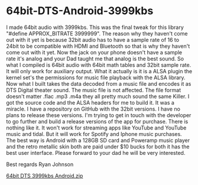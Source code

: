 
# 64bit-DTS-Android-3999kbs

I made 64bit audio with 3999kbs. This was the final tweak for this library "#define APPROX_BITRATE 3999999". The reason why they haven't come out with it yet is because 32bit audio has to have a sample rate of 16 to 24bit to be compatible with HDMI and Bluetooth so that is why they haven't come out with it yet. Now the jack on your phone doesn't have a sample rate it's analog and your Dad taught me that analog is the best sound. So what I compiled is 64bit audio with 64bit math tables and 32bit sample rate. It will only work for auxiliary output. What it actually is it is a ALSA plugin the kernel set's the permissions for music file playback with the ALSA library. Now what I built takes the data decoded from a music file and encodes it as DTS Digital theater sound. The music file is not affected. The file format doesn't matter .flac .mp3 .m4a they all pretty much sound the same Killer. I got the source code and the ALSA headers for me to build it. It was a miracle. I have a repository on GitHub with the 32bit versions. I have no plans to release these versions. I'm trying to get in touch with the developer to go further and build a release versions of the app for purchase. There is nothing like it. It won't work for streaming apps like YouTube and YouTube music and tidal. But it will work for Spotify and Iphone music purchases. The best way is Android with a 128GB SD card and Poweramp music player and the retro metallic skin both are paid under $10 bucks for both it has the best user interface. Please forward to your dad he will be very interested.



Best regards
Ryan Johnson

[64bit DTS 3999kbs Android.zip](https://github.com/toshiba6012/64bit-DTS-Android/files/8227785/64bit.DTS.3999kbs.Android.zip)
